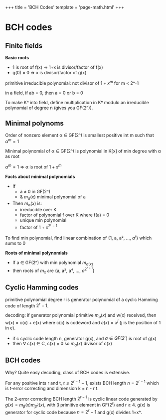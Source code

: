 +++
title = 'BCH Codes'
template = 'page-math.html'
+++

# BCH codes
## Finite fields
**Basic roots**
- 1 is root of f(x) ⇒ 1+x is divisor/factor of f(x)
- g(0) = 0 ⇒ x is divisor/factor of g(x)

primitive irreducible polynomial: not divisor of $1+x^{m}$ for m < 2ⁿ-1

in a field, if ab = 0, then a = 0 or b = 0

To make Kⁿ into field, define multiplication in Kⁿ modulo an irreducible polynomial of degree n (gives you GF(2ⁿ)).

## Minimal polynoms
Order of nonzero element α ∈ GF(2ⁿ) is smallest positive int m such that $\alpha^{m} = 1$

Minimal polynomial of α ∈ GF(2ⁿ) is polynomial in K[x] of min degree with α as root

$\alpha^{m} = 1$ ⇒ α is root of $1+x^{m}$

**Facts about minimal polynomials**
- If
    - a ≠ 0 in GF(2ⁿ)
    - & $m_{a} (x)$ minimal polynomial of a
- Then $m_{a} (x)$ is:
    - irreducible over K
    - factor of polynomial f over K where f(a) = 0
    - unique min polynomial
    - factor of $1+x^{2^{r}-1}$

To find min polynomial, find linear combination of {1, a, a², …, $a^{r}$} which sums to 0

**Roots of minimal polynomials**
- If a ∈ GF(2ⁿ) with min polynomial $m_{a (x)}$
- then roots of $m_{x}$ are {a, a², a⁴, …, $a^{2^{r-1}}$}

## Cyclic Hamming codes
primitive polynomial degree r is generator polynomial of a cyclic Hamming code of length $2^{r}-1$.

decoding: if generator polynomial primitive $m_{a} (x)$ and w(x) received, then w(x) = c(x) + e(x) where c(c) is codeword and $e(x) = x^{j}$ (j is the position of 1 in e).

- if c cyclic code length n, generator g(x), and $a \in GF(2^{r})$ is root of g(x)
- then ∀ c(x) ∈ C, c(x) = 0 so $m_{a} (x)$ divisor of c(x)

## BCH codes
Why? Quite easy decoding, class of BCH codes is extensive.

For any positive ints r and t, $t \leq 2^{r-1} - 1$, exists BCH length $n = 2^{r-1}$ which is t-error correcting and dimension k = n - r t.

The 2-error correcting BCH length $2^{r-1}$ is cyclic linear code generated by $g(x) = m_{\beta} (x) m_{\beta^{2}} (x)$, with β primitive element in GF($2^{r}$) and r ≥ 4. g(x) is generator for cyclic code because $n = 2^{r}-1$ and g(x) divides 1+xⁿ.
